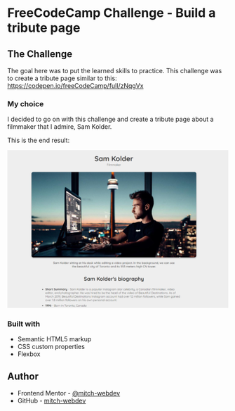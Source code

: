 # FreeCodeCamp Challenge - Build a tribute page

## The Challenge

The goal here was to put the learned skills to practice. This challenge was to create a tribute page similar to this: https://codepen.io/freeCodeCamp/full/zNqgVx

### My choice

I decided to go on with this challenge and create a tribute page about a filmmaker that I admire, Sam Kolder.

This is the end result:

![Screenshot of the finished project](./images/screenshot.png)

### Built with

- Semantic HTML5 markup
- CSS custom properties
- Flexbox

## Author

- Frontend Mentor - [@mitch-webdev](https://www.frontendmentor.io/profile/mitch-webdev)
- GitHub - [mitch-webdev](https://github.com/mitch-webdev)